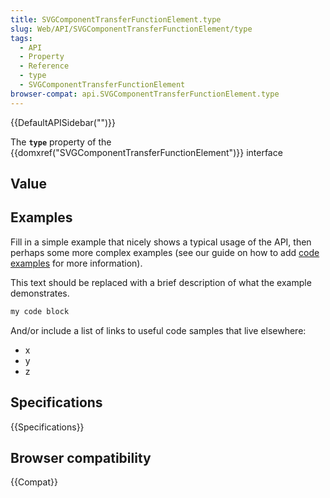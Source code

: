 ```yaml
---
title: SVGComponentTransferFunctionElement.type
slug: Web/API/SVGComponentTransferFunctionElement/type
tags:
  - API
  - Property
  - Reference
  - type
  - SVGComponentTransferFunctionElement
browser-compat: api.SVGComponentTransferFunctionElement.type
---
```

{{DefaultAPISidebar("")}}

The **`type`** property of the {{domxref("SVGComponentTransferFunctionElement")}} interface 

## Value



## Examples

Fill in a simple example that nicely shows a typical usage of the API, then perhaps some more complex examples (see our guide on how to add [code examples](/en-US/docs/MDN/Contribute/Structures/Code_examples) for more information).

This text should be replaced with a brief description of what the example demonstrates.

```js
my code block
```

And/or include a list of links to useful code samples that live elsewhere:

*   x
*   y
*   z

## Specifications

{{Specifications}}

## Browser compatibility

{{Compat}}


